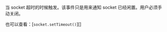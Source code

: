 <!-- YAML
added: v0.1.90
-->

当 socket 超时的时候触发。该事件只是用来通知 socket 已经闲置。用户必须手动关闭。

也可以查看：[`socket.setTimeout()`][]
